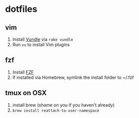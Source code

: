 # dotfiles

## vim
1. Install [Vundle](https://github.com/gmarik/Vundle.vim) via `rake vundle`
2. Run `vu` to install Vim plugins

## fzf
1. Install [FZF](https://github.com/junegunn/fzf#using-git-recommended)
2. If installed via Homebrew, symlink the install folder to ~/.fzf

## tmux on OSX
1. install brew (shame on you if you haven't already)
2. `brew install reattach-to-user-namespace`
